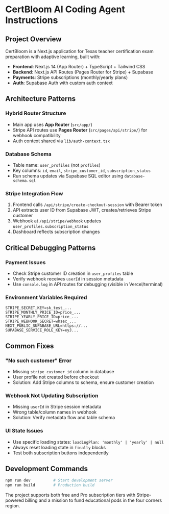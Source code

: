 # CertBloom AI Coding Agent Instructions

## Project Overview
CertBloom is a Next.js application for Texas teacher certification exam preparation with adaptive learning, built with:
- **Frontend**: Next.js 14 (App Router) + TypeScript + Tailwind CSS
- **Backend**: Next.js API Routes (Pages Router for Stripe) + Supabase
- **Payments**: Stripe subscriptions (monthly/yearly plans)
- **Auth**: Supabase Auth with custom auth context

## Architecture Patterns

### Hybrid Router Structure
- Main app uses **App Router** (`src/app/`)
- Stripe API routes use **Pages Router** (`src/pages/api/stripe/`) for webhook compatibility
- Auth context shared via `lib/auth-context.tsx`

### Database Schema
- Table name: `user_profiles` (not `profiles`)
- Key columns: `id`, `email`, `stripe_customer_id`, `subscription_status`
- Run schema updates via Supabase SQL editor using `database-schema.sql`

### Stripe Integration Flow
1. Frontend calls `/api/stripe/create-checkout-session` with Bearer token
2. API extracts user ID from Supabase JWT, creates/retrieves Stripe customer
3. Webhook at `/api/stripe/webhook` updates `user_profiles.subscription_status`
4. Dashboard reflects subscription changes

## Critical Debugging Patterns

### Payment Issues
- Check Stripe customer ID creation in `user_profiles` table
- Verify webhook receives `userId` in session metadata
- Use `console.log` in API routes for debugging (visible in Vercel/terminal)

### Environment Variables Required
```
STRIPE_SECRET_KEY=sk_test_...
STRIPE_MONTHLY_PRICE_ID=price_...
STRIPE_YEARLY_PRICE_ID=price_...
STRIPE_WEBHOOK_SECRET=whsec_...
NEXT_PUBLIC_SUPABASE_URL=https://...
SUPABASE_SERVICE_ROLE_KEY=eyJ...
```

## Common Fixes

### "No such customer" Error
- Missing `stripe_customer_id` column in database
- User profile not created before checkout
- Solution: Add Stripe columns to schema, ensure customer creation

### Webhook Not Updating Subscription
- Missing `userId` in Stripe session metadata
- Wrong table/column names in webhook
- Solution: Verify metadata flow and table schema

### UI State Issues
- Use specific loading states: `loadingPlan: 'monthly' | 'yearly' | null`
- Always reset loading state in `finally` blocks
- Test both subscription buttons independently

## Development Commands
```bash
npm run dev          # Start development server
npm run build        # Production build
```

The project supports both free and Pro subscription tiers with Stripe-powered billing and a mission to fund educational pods in the four corners region.
